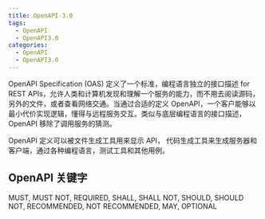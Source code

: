 ```yaml
---
title: OpenAPI-3.0
tags:
  - OpenAPI
  - OpenAPI3.0
categories:
  - OpenAPI
  - OpenAPI3.0
---
```


OpenAPI Specification (OAS) 定义了一个标准，编程语言独立的接口描述 for REST APIs，允许人类和计算机发现和理解一个服务的能力，而不用去阅读源码，另外的文件，或者查看网络交通。当通过合适的定义 OpenAPI，一个客户能够以最小代价实现逻辑，懂得与远程服务交互。类似与底层编程语言的接口描述，OpenAPI 移除了调用服务的猜测。

<!-- more -->

OpenAPI 定义可以被文件生成工具用来显示 API， 代码生成工具来生成服务器和客户端，通过各种编程语言，测试工具和其他用例。

## OpenAPI 关键字
MUST, MUST NOT, REQUIRED, SHALL, SHALL NOT, SHOULD, SHOULD NOT, RECOMMENDED, NOT RECOMMENDED, MAY, OPTIONAL


